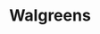 ---
title: "Walgreens"
url: /glendale/walgreens-north-67th-avenue-west-bethany-home-road/
shop: chemist
---